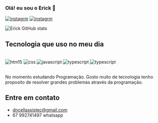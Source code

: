 
### Olá! eu sou o Erick 👋

[![instagrm](https://img.shields.io/badge/Instagram-E4405F?style=for-the-badge&logo=instagram&logoColor=white)](https://instagran.com/erick__dps) 
[![instagrm](https://img.shields.io/badge/LinkedIn-0077B5?style=for-the-badge&logo=linkedin&logoColor=white)](https://www.linkedin.com/in/erick-de-paula-souza-938260337?utm_source=share&utm_campaign=share_via&utm_content=profile&utm_medium=android_app) 

![Erick GitHub stats](https://github-readme-stats.vercel.app/api?username=erick-d-ps&show_icons=true&theme=dracula)

## Tecnologia que uso no meu dia 


<div style="display: inline-block"><br/>
  <img align="center" alt="htm15" src="https://img.shields.io/badge/HTML5-E34F26?style=for-the-badge&logo=html5&logoColor=white"/>
  <img align="center" alt="css" src="https://img.shields.io/badge/CSS3-1572B6?style=for-the-badge&logo=css3&logoColor=white"/>
  <img align="center" alt="javascript" src="https://img.shields.io/badge/JavaScript-F7DF1E?style=for-the-badge&logo=javascript&logoColor=black"/>
  <img align="center" alt="typescript" src="https://img.shields.io/badge/React-20232A?style=for-the-badge&logo=react&logoColor=61DAFB"/>
  <img align="center" alt="typescript" src="https://img.shields.io/badge/Node.js-43853D?style=for-the-badge&logo=node.js&logoColor=white"/>
</div>
<br/><br/>


No momento estudando Programação. Gosto muito de tecnologia tenho proposito de resolver grandes problemas através da programação.

## Entre em contato
- dncellassistec@gmail.com
- 67 992741497 whatsapp
